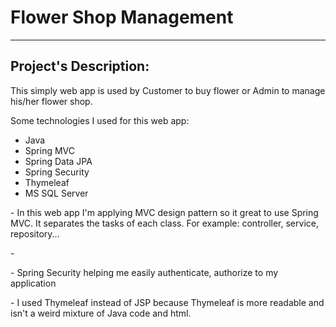 <h1>Flower Shop Management</h1>
<hr>
<h2>Project's Description:</h2>
<p>This simply web app is used by Customer to buy flower or Admin to manage his/her flower shop.</p>
<p>Some technologies I used for this web app:</p>
<ul>
  <li>Java</li>
  <li>Spring MVC</li>
  <li>Spring Data JPA</li>
  <li>Spring Security</li>
  <li>Thymeleaf</li>
  <li>MS SQL Server</li>
</ul>

<p>- In this web app I'm applying MVC design pattern so it great to use Spring MVC. It separates the tasks of each class. For example: controller, service, repository...</p>
<p>- </p>
<p>- Spring Security helping me easily authenticate, authorize to my application</p>
<p>- I used Thymeleaf instead of JSP because Thymeleaf is more readable and isn't a weird mixture of Java code and html.</p>
